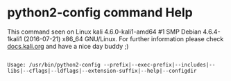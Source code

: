 # python2-config command Help
 
 This command seen on Linux kali 4.6.0-kali1-amd64 #1 SMP Debian 4.6.4-1kali1 (2016-07-21) x86_64 GNU/Linux. For further information please check [docs.kali.org](docs.kali.org) and have a nice day buddy ;) 

~~~

Usage: /usr/bin/python2-config --prefix|--exec-prefix|--includes|--libs|--cflags|--ldflags|--extension-suffix|--help|--configdir

~~~
